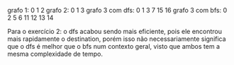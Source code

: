 grafo 1: 0 1 2 
grafo 2: 0 1 3
grafo 3 com dfs: 0 1 3 7 15 16
grafo 3 com bfs: 0 2 5 6 11 12 13 14

Para o exercício 2: o dfs acabou sendo mais eficiente, pois ele encontrou mais rapidamente o destination, porém isso não necessariamente significa que o dfs é melhor que o bfs num contexto geral, visto que ambos tem a mesma complexidade de tempo.